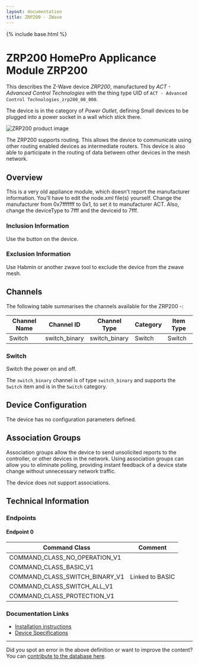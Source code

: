```yaml
---
layout: documentation
title: ZRP200 - ZWave
---
```


{% include base.html %}

# ZRP200 HomePro Applicance Module ZRP200
This describes the Z-Wave device *ZRP200*, manufactured by *ACT - Advanced Control Technologies* with the thing type UID of ```ACT - Advanced Control Technologies_zrp200_00_000```.

The device is in the category of *Power Outlet*, defining Small devices to be plugged into a power socket in a wall which stick there.

![ZRP200 product image](https://opensmarthouse.org/assets/zwave/attachments/360/ZRP200.png)


The ZRP200 supports routing. This allows the device to communicate using other routing enabled devices as intermediate routers.  This device is also able to participate in the routing of data between other devices in the mesh network.

## Overview

This is a very old appliance module, which doesn't report the manufacturer information. You'll have to edit the node.xml file(s) yourself. Change the manufacturer from 0x7fffffff to 0x1, to set it to manufacturer ACT. Also, change the deviceType to 7fff and the deviceid to 7fff.

### Inclusion Information

Use the button on the device.

### Exclusion Information

Use Habmin or another zwave tool to exclude the device from the zwave mesh.

## Channels

The following table summarises the channels available for the ZRP200 -:

| Channel Name | Channel ID | Channel Type | Category | Item Type |
|--------------|------------|--------------|----------|-----------|
| Switch | switch_binary | switch_binary | Switch | Switch | 

### Switch
Switch the power on and off.

The ```switch_binary``` channel is of type ```switch_binary``` and supports the ```Switch``` item and is in the ```Switch``` category.



## Device Configuration

The device has no configuration parameters defined.

## Association Groups

Association groups allow the device to send unsolicited reports to the controller, or other devices in the network. Using association groups can allow you to eliminate polling, providing instant feedback of a device state change without unnecessary network traffic.

The device does not support associations.
## Technical Information

### Endpoints

#### Endpoint 0

| Command Class | Comment |
|---------------|---------|
| COMMAND_CLASS_NO_OPERATION_V1| |
| COMMAND_CLASS_BASIC_V1| |
| COMMAND_CLASS_SWITCH_BINARY_V1| Linked to BASIC|
| COMMAND_CLASS_SWITCH_ALL_V1| |
| COMMAND_CLASS_PROTECTION_V1| |

### Documentation Links

* [Installation instructions](https://www.opensmarthouse.org/zwavedatabase/360/ZRP200-instr.pdf)
* [Device Specifications](https://www.opensmarthouse.org/zwavedatabase/360/ZRP200-spec.pdf)

---

Did you spot an error in the above definition or want to improve the content?
You can [contribute to the database here](https://www.opensmarthouse.org/zwavedatabase/360).
